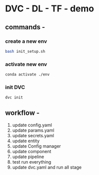 # DVC - DL - TF - demo

## commands - 

### create a new env
```bash
bash init_setup.sh
```

### activate new env
```bash
conda activate ./env
```

### init DVC
```bash
dvc init
```
## workflow - 
1. update config.yaml
2. update params.yaml
3. update secrets.yaml
4. update entity
5. update Config manager
6. update component
7. update pipeline
8. test run everything
9. update dvc.yaml and run all stage
